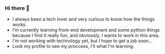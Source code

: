 ### Hi there 👋

- I always been a tech lover and very curious to know how the things works.
- I’m currently learning front-end development and some python things because I find it really fun, and obviously, I wants to work in this area.
- I'm not working with technology yet, but I hope to get a job soon...
- Look my profile to see my proccess, I'll what I'm learning.
